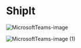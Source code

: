 # ShipIt

![MicrosoftTeams-image](https://user-images.githubusercontent.com/35842370/194312538-6ef31a63-4eb4-4319-8802-adeeafe6d047.png)

![MicrosoftTeams-image (1)](https://user-images.githubusercontent.com/35842370/194313018-d565d1d1-fe47-436b-88f9-50156e237285.png)
